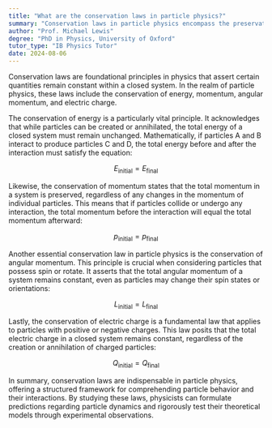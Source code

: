 ```yaml
---
title: "What are the conservation laws in particle physics?"
summary: "Conservation laws in particle physics encompass the preservation of energy, momentum, angular momentum, and electric charge, which are fundamental principles governing particle interactions and reactions."
author: "Prof. Michael Lewis"
degree: "PhD in Physics, University of Oxford"
tutor_type: "IB Physics Tutor"
date: 2024-08-06
---
```


Conservation laws are foundational principles in physics that assert certain quantities remain constant within a closed system. In the realm of particle physics, these laws include the conservation of energy, momentum, angular momentum, and electric charge.

The conservation of energy is a particularly vital principle. It acknowledges that while particles can be created or annihilated, the total energy of a closed system must remain unchanged. Mathematically, if particles A and B interact to produce particles C and D, the total energy before and after the interaction must satisfy the equation:

$$ E_{\text{initial}} = E_{\text{final}} $$

Likewise, the conservation of momentum states that the total momentum in a system is preserved, regardless of any changes in the momentum of individual particles. This means that if particles collide or undergo any interaction, the total momentum before the interaction will equal the total momentum afterward:

$$ p_{\text{initial}} = p_{\text{final}} $$

Another essential conservation law in particle physics is the conservation of angular momentum. This principle is crucial when considering particles that possess spin or rotate. It asserts that the total angular momentum of a system remains constant, even as particles may change their spin states or orientations:

$$ L_{\text{initial}} = L_{\text{final}} $$

Lastly, the conservation of electric charge is a fundamental law that applies to particles with positive or negative charges. This law posits that the total electric charge in a closed system remains constant, regardless of the creation or annihilation of charged particles:

$$ Q_{\text{initial}} = Q_{\text{final}} $$

In summary, conservation laws are indispensable in particle physics, offering a structured framework for comprehending particle behavior and their interactions. By studying these laws, physicists can formulate predictions regarding particle dynamics and rigorously test their theoretical models through experimental observations.
    